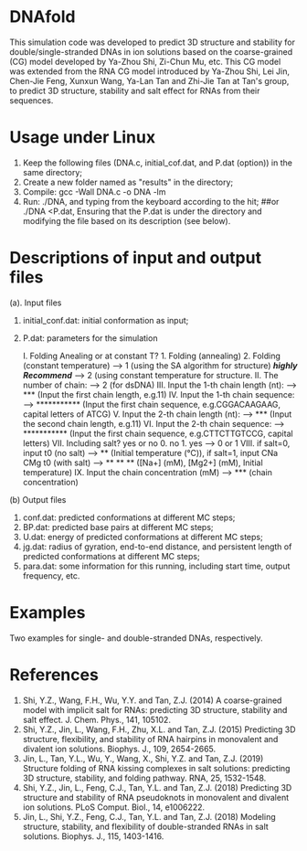 # DNAfold
This simulation code was developed to predict 3D structure and stability for double/single-stranded DNAs in ion solutions based on the coarse-grained (CG) model developed by Ya-Zhou Shi, Zi-Chun Mu, etc. This CG model was extended from the RNA CG model introduced by Ya-Zhou Shi, Lei Jin, Chen-Jie Feng, Xunxun Wang, Ya-Lan Tan and Zhi-Jie Tan at Tan's group, to predict 3D structure, stability and salt effect for RNAs from their sequences.
# Usage under Linux
1. Keep the following files (DNA.c, initial_cof.dat, and P.dat (option)) in the same directory;
2. Create a new folder named as "results" in the directory;
3. Compile: gcc -Wall DNA.c -o DNA -lm
4. Run: ./DNA, and typing from the keyboard according to the hit;
##or ./DNA <P.dat, Ensuring that the P.dat is under the directory and modifying the file based on its description (see below). 
# Descriptions of input and output files
(a). Input files
1. initial_conf.dat: initial conformation as input;
2. P.dat: parameters for the simulation

   I. Folding Anealing or at constant T? 1. Folding (annealing) 2. Folding (constant temperature)
   --> 1 (using the SA algorithm for structure)   ***highly Recommend***
   --> 2 (using constant temperature for structure.
   II. The number of chain:
   --> 2 (for dsDNA)
   III. Input the 1-th chain length (nt):
   --> *** (Input the first chain length, e.g.11)
   IV. Input the 1-th chain sequence:
   --> *********** (Input the first chain sequence, e.g.CGGACAAGAAG, capital letters of ATCG)
   V. Input the 2-th chain length (nt):
   --> *** (Input the second chain length, e.g.11)
   VI. Input the 2-th chain sequence:
   --> *********** (Input the first chain sequence, e.g.CTTCTTGTCCG, capital letters)
   VII. Including salt? yes or no 0. no 1. yes
   --> 0 or 1
   VIII. if salt=0, input t0 (no salt)
   --> ** (Initial temperature (℃)), 
   if salt=1, input CNa CMg t0 (with salt)
   --> ** ** ** ([Na+] (mM), [Mg2+] (mM), Initial temperature)
   IX. Input the chain concentration (mM) 
   --> *** (chain concentration)

(b) Output files
1. conf.dat: predicted conformations at different MC steps;
2. BP.dat: predicted base pairs at different MC steps;
3. U.dat: energy of predicted conformations at different MC steps;
4. jg.dat: radius of gyration, end-to-end distance, and persistent length of predicted conformations at different MC steps;
5. para.dat: some information for this running, including start time, output frequency, etc.
# Examples
Two examples for single- and double-stranded DNAs, respectively.
# References
1.	Shi, Y.Z., Wang, F.H., Wu, Y.Y. and Tan, Z.J. (2014) A coarse-grained model with implicit salt for RNAs: predicting 3D structure, stability and salt effect. J. Chem. Phys., 141, 105102.
2.	Shi, Y.Z., Jin, L., Wang, F.H., Zhu, X.L. and Tan, Z.J. (2015) Predicting 3D structure, flexibility, and stability of RNA hairpins in monovalent and divalent ion solutions. Biophys. J., 109, 2654-2665.
3.	Jin, L., Tan, Y.L., Wu, Y., Wang, X., Shi, Y.Z. and Tan, Z.J. (2019) Structure folding of RNA kissing complexes in salt solutions: predicting 3D structure, stability, and folding pathway. RNA, 25, 1532-1548.
4.	Shi, Y.Z., Jin, L., Feng, C.J., Tan, Y.L. and Tan, Z.J. (2018) Predicting 3D structure and stability of RNA pseudoknots in monovalent and divalent ion solutions. PLoS Comput. Biol., 14, e1006222.
5.	Jin, L., Shi, Y.Z., Feng, C.J., Tan, Y.L. and Tan, Z.J. (2018) Modeling structure, stability, and flexibility of double-stranded RNAs in salt solutions. Biophys. J., 115, 1403-1416.
